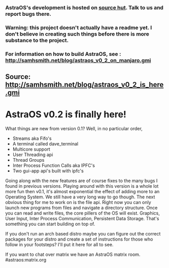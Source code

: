### AstraOS's development is hosted on [source hut](https://sr.ht/~samhsmith/AstraOS/). Talk to us and report bugs there.
### Warning: this project doesn't actually have a readme yet. I don't believe in creating such things before there is more substance to the project.

### For information on how to build AstraOS, see : http://samhsmith.net/blog/astraos_v0_2_on_manjaro.gmi

## Source: http://samhsmith.net/blog/astraos_v0_2_is_here.gmi
# AstraOS v0.2 is finally here!

What things are new from version 0.1? Well, in no particular order,
* Streams aka Fifo's
* A terminal called dave_terminal
* Multicore support
* User Threading api
* Thread Groups
* Inter Process Function Calls aka IPFC's
* Two gui-app api's built with ipfc's

Going along with the new features are of course fixes to the many bugs I found in previous versions. Playing around with this version is a whole lot more fun then v0.1, it's almost exponential the effect of adding more to an Operating System. We still have a very long way to go though. The next obvious thing for me to work on is the file api. Right now you can only launch new programs from files and navigate a directory structure. Once you can read and write files, the core pillers of the OS will exist. Graphics, User Input, Inter Process Communication, Persistent Data Storage. That's something you can start building on top of.

If you don't run an arch based distro maybe you can figure out the correct packages for your distro and create a set of instructions for those who follow in your footsteps?
I'll put it here for all to see.

If you want to chat over matrix we have an AstraOS matrix room. #astraos:matrix.org

